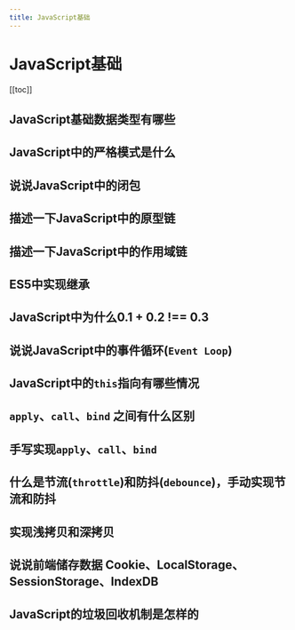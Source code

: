 ```yaml
---
title: JavaScript基础
---
```

# JavaScript基础

[[toc]]

## JavaScript基础数据类型有哪些
## JavaScript中的严格模式是什么
## 说说JavaScript中的闭包
## 描述一下JavaScript中的原型链
## 描述一下JavaScript中的作用域链
## ES5中实现继承
## JavaScript中为什么0.1 + 0.2 !== 0.3
## 说说JavaScript中的事件循环(`Event Loop`)
## JavaScript中的`this`指向有哪些情况
## `apply`、`call`、`bind` 之间有什么区别
## 手写实现`apply`、`call`、`bind`
## 什么是节流(`throttle`)和防抖(`debounce`)，手动实现节流和防抖
## 实现浅拷贝和深拷贝
## 说说前端储存数据 Cookie、LocalStorage、SessionStorage、IndexDB
## JavaScript的垃圾回收机制是怎样的
